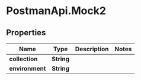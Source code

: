 # PostmanApi.Mock2

## Properties

Name | Type | Description | Notes
------------ | ------------- | ------------- | -------------
**collection** | **String** |  | 
**environment** | **String** |  | 


